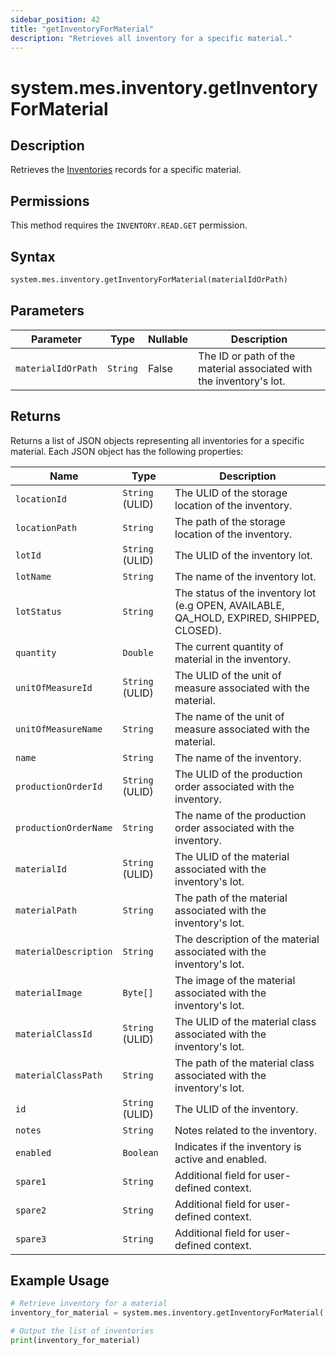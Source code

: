 ```yaml
---
sidebar_position: 42
title: "getInventoryForMaterial"
description: "Retrieves all inventory for a specific material."
---
```


# system.mes.inventory.getInventoryForMaterial

## Description

Retrieves the [Inventories](../../data-model/inventory-model/inventory) records for a specific material.


## Permissions

This method requires the `INVENTORY.READ.GET` permission.

## Syntax

```python
system.mes.inventory.getInventoryForMaterial(materialIdOrPath)
```

## Parameters

| Parameter          | Type     | Nullable | Description                                                         |
|--------------------|----------|----------|---------------------------------------------------------------------|
| `materialIdOrPath` | `String` | False    | The ID or path of the material associated with the inventory's lot. |

## Returns

Returns a list of JSON objects representing all inventories for a specific material.
Each JSON object has the following properties:

| Name                  | Type            | Description                                                                               |
|-----------------------|-----------------|-------------------------------------------------------------------------------------------|
| `locationId`          | `String` (ULID) | The ULID of the storage location of the inventory.                                        |
| `locationPath`        | `String`        | The path of the storage location of the inventory.                                        |
| `lotId`               | `String` (ULID) | The ULID of the inventory lot.                                                            |
| `lotName`             | `String`        | The name of the inventory lot.                                                            |
| `lotStatus`           | `String`        | The status of the inventory lot (e.g OPEN, AVAILABLE, QA_HOLD, EXPIRED, SHIPPED, CLOSED). |
| `quantity`            | `Double`        | The current quantity of material in the inventory.                                        |
| `unitOfMeasureId`     | `String` (ULID) | The ULID of the unit of measure associated with the material.                             |
| `unitOfMeasureName`   | `String`        | The name of the unit of measure associated with the material.                             |
| `name`                | `String`        | The name of the inventory.                                                                |
| `productionOrderId`   | `String` (ULID) | The ULID of the production order associated with the inventory.                           |
| `productionOrderName` | `String`        | The name of the production order associated with the inventory.                           |
| `materialId`          | `String` (ULID) | The ULID of the material associated with the inventory's lot.                             |
| `materialPath`        | `String`        | The path of the material associated with the inventory's lot.                             |
| `materialDescription` | `String`        | The description of the material associated with the inventory's lot.                      |
| `materialImage`       | `Byte[]`        | The image of the material associated with the inventory's lot.                            |
| `materialClassId`     | `String` (ULID) | The ULID of the material class associated with the inventory's lot.                       |
| `materialClassPath`   | `String`        | The path of the material class associated with the inventory's lot.                       |
| `id`                  | `String` (ULID) | The ULID of the inventory.                                                                |
| `notes`               | `String`        | Notes related to the inventory.                                                           |
| `enabled`             | `Boolean`       | Indicates if the inventory is active and enabled.                                         |
| `spare1`              | `String`        | Additional field for user-defined context.                                                |
| `spare2`              | `String`        | Additional field for user-defined context.                                                |
| `spare3`              | `String`        | Additional field for user-defined context.                                                |

## Example Usage

```python
# Retrieve inventory for a material
inventory_for_material = system.mes.inventory.getInventoryForMaterial('Bottle/Milk')

# Output the list of inventories
print(inventory_for_material)
```
